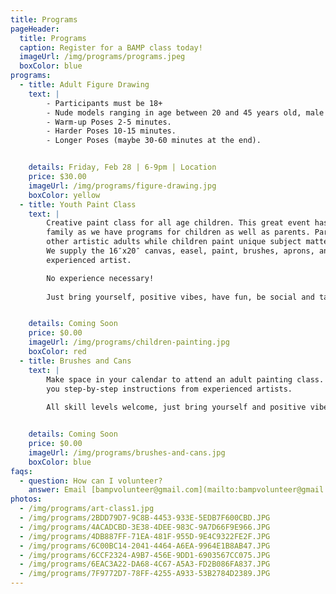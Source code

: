 ```yaml
---
title: Programs
pageHeader:
  title: Programs
  caption: Register for a BAMP class today!
  imageUrl: /img/programs/programs.jpeg
  boxColor: blue
programs:
  - title: Adult Figure Drawing
    text: |
        - Participants must be 18+
        - Nude models ranging in age between 20 and 45 years old, male or female and sporting a variety of builds and body types.
        - Warm-up Poses 2-5 minutes.
        - Harder Poses 10-15 minutes.
        - Longer Poses (maybe 30-60 minutes at the end).


    details: Friday, Feb 28 | 6-9pm | Location
    price: $30.00
    imageUrl: /img/programs/figure-drawing.jpg
    boxColor: yellow
  - title: Youth Paint Class
    text: |
        Creative paint class for all age children. This great event has something for everyone in the
        family as we have programs for children as well as parents. Parents can paint or network with
        other artistic adults while children paint unique subject matter on canvas and small walls.
        We supply the 16″x20″ canvas, easel, paint, brushes, aprons, and step-by-step instructions from
        experienced artist.

        No experience necessary!
       
        Just bring yourself, positive vibes, have fun, be social and take home a masterpiece.


    details: Coming Soon
    price: $0.00
    imageUrl: /img/programs/children-painting.jpg
    boxColor: red
  - title: Brushes and Cans
    text: |
        Make space in your calendar to attend an adult painting class. We supply the materials and give
        you step-by-step instructions from experienced artists.
        
        All skill levels welcome, just bring yourself and positive vibes and take home a masterpiece. 


    details: Coming Soon
    price: $0.00
    imageUrl: /img/programs/brushes-and-cans.jpg
    boxColor: blue 
faqs:
  - question: How can I volunteer?
    answer: Email [bampvolunteer@gmail.com](mailto:bampvolunteer@gmail.com) to sign up for our volunteer email list.
photos:
  - /img/programs/art-class1.jpg
  - /img/programs/2BDD79D7-9C8B-4453-933E-5EDB7F600CBD.JPG
  - /img/programs/4ACADCBD-3E38-4DEE-983C-9A7D66F9E966.JPG
  - /img/programs/4DB887FF-71EA-481F-955D-9E4C9322FE2F.JPG
  - /img/programs/6C00BC14-2041-4464-A6EA-9964E1B8AB47.JPG
  - /img/programs/6CCF2324-A9B7-456E-9DD1-6903567CC075.JPG
  - /img/programs/6EAC3A22-DA68-4C67-A5A3-FD2B086FA837.JPG
  - /img/programs/7F9772D7-78FF-4255-A933-53B2784D2389.JPG
---
```

